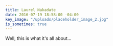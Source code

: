 ```yaml
---
title: Laurel Nakadate
date: 2016-07-19 18:58:00 -04:00
key_image: "/uploads/placeholder_image_2.jpg"
is_sometimes: true
---
```


Well, this is what it's all about...